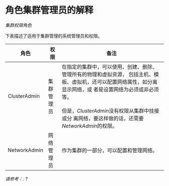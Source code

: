 # 角色集群管理员的解释

*集群权限角色*

下表描述了适用于集群管理的系统管理员和权限。

|角色|权限|备注|
|----|----|----|
|ClusterAdmin|集群管理员|在指定的集群中，可以使用、创建、删除、管理所有的物理和虚拟资源， 包括主机、模板、虚拟机，还可以配置网络属性，如分离显示网络，或 者是设置网络为必须或非必须等。<br/><br/>但是，*ClusterAdmin*没有权限从集群中挂接或分 离网络，要这样做的话，还需要*NetworkAdmin*的权限。|
|NetworkAdmin|网络管理员|作为集群的一部分，可以配置和管理网络。|

*请参考：*.
?
